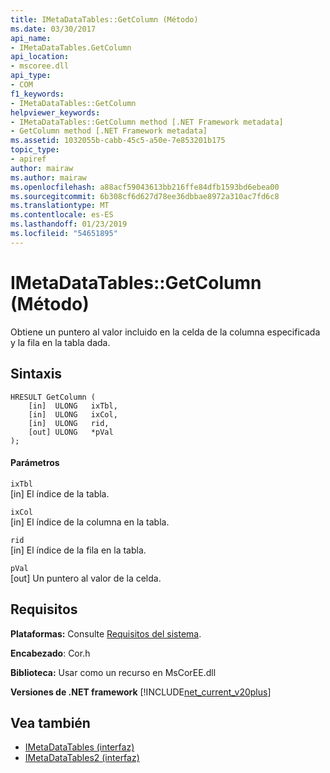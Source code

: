 ```yaml
---
title: IMetaDataTables::GetColumn (Método)
ms.date: 03/30/2017
api_name:
- IMetaDataTables.GetColumn
api_location:
- mscoree.dll
api_type:
- COM
f1_keywords:
- IMetaDataTables::GetColumn
helpviewer_keywords:
- IMetaDataTables::GetColumn method [.NET Framework metadata]
- GetColumn method [.NET Framework metadata]
ms.assetid: 1032055b-cabb-45c5-a50e-7e853201b175
topic_type:
- apiref
author: mairaw
ms.author: mairaw
ms.openlocfilehash: a88acf59043613bb216ffe84dfb1593bd6ebea00
ms.sourcegitcommit: 6b308cf6d627d78ee36dbbae8972a310ac7fd6c8
ms.translationtype: MT
ms.contentlocale: es-ES
ms.lasthandoff: 01/23/2019
ms.locfileid: "54651895"
---
```

# <a name="imetadatatablesgetcolumn-method"></a>IMetaDataTables::GetColumn (Método)
Obtiene un puntero al valor incluido en la celda de la columna especificada y la fila en la tabla dada.  
  
## <a name="syntax"></a>Sintaxis  
  
```  
HRESULT GetColumn (   
    [in]  ULONG   ixTbl,  
    [in]  ULONG   ixCol,  
    [in]  ULONG   rid,  
    [out] ULONG   *pVal  
);  
```  
  
#### <a name="parameters"></a>Parámetros  
 `ixTbl`  
 [in] El índice de la tabla.  
  
 `ixCol`  
 [in] El índice de la columna en la tabla.  
  
 `rid`  
 [in] El índice de la fila en la tabla.  
  
 `pVal`  
 [out] Un puntero al valor de la celda.  
  
## <a name="requirements"></a>Requisitos  
 **Plataformas:** Consulte [Requisitos del sistema](../../../../docs/framework/get-started/system-requirements.md).  
  
 **Encabezado**: Cor.h  
  
 **Biblioteca:** Usar como un recurso en MsCorEE.dll  
  
 **Versiones de .NET framework** [!INCLUDE[net_current_v20plus](../../../../includes/net-current-v20plus-md.md)]  
  
## <a name="see-also"></a>Vea también
- [IMetaDataTables (interfaz)](../../../../docs/framework/unmanaged-api/metadata/imetadatatables-interface.md)
- [IMetaDataTables2 (interfaz)](../../../../docs/framework/unmanaged-api/metadata/imetadatatables2-interface.md)
